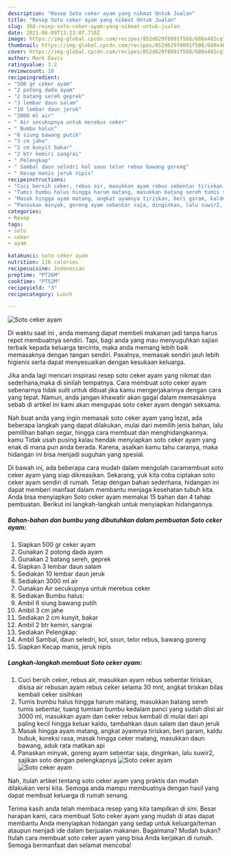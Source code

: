 ```yaml
---
description: "Resep Soto ceker ayam yang nikmat Untuk Jualan"
title: "Resep Soto ceker ayam yang nikmat Untuk Jualan"
slug: 368-resep-soto-ceker-ayam-yang-nikmat-untuk-jualan
date: 2021-06-09T13:23:07.716Z
image: https://img-global.cpcdn.com/recipes/852d629f8091f508/680x482cq70/soto-ceker-ayam-foto-resep-utama.jpg
thumbnail: https://img-global.cpcdn.com/recipes/852d629f8091f508/680x482cq70/soto-ceker-ayam-foto-resep-utama.jpg
cover: https://img-global.cpcdn.com/recipes/852d629f8091f508/680x482cq70/soto-ceker-ayam-foto-resep-utama.jpg
author: Mark Davis
ratingvalue: 3.2
reviewcount: 10
recipeingredient:
- "500 gr ceker ayam"
- "2 potong dada ayam"
- "2 batang sereh geprek"
- "3 lembar daun salam"
- "10 lembar daun jeruk"
- "3000 ml air"
- " Air secukupnya untuk merebus ceker"
- " Bumbu halus"
- "6 siung bawang putih"
- "3 cm jahe"
- "2 cm kunyit bakar"
- "2 btr kemiri sangrai"
- " Pelengkap"
- " Sambal daun seledri kol soun telor rebus bawang goreng"
- " Kecap manis jeruk nipis"
recipeinstructions:
- "Cuci bersih ceker, rebus air, masukkan ayam rebus sebentar tiriskan, disisa air rebusan ayam rebus ceker selama 30 mnt, angkat tiriskan bilas kembali ceker sisihkan"
- "Tumis bumbu halus hingga harum matang, masukkan batang sereh tumis sebentar, tuang tumisan bumbu kedalam panci yang sudah diisi air 3000 ml, masukkan ayam dan ceker rebus kembali di mulai dari api paling kecil hingga keluar kaldu, tambahkan daun salam dan daun jeruk"
- "Masak hingga ayam matang, angkat ayamnya tiriskan, beri garam, kaldu bubuk, koreksi rasa, masak hingga ceker matang, masukkan daun bawang, aduk rata matikan api"
- "Panaskan minyak, goreng ayam sebentar saja, dinginkan, lalu suwir2, sajikan soto dengan pelengkapnya"
categories:
- Resep
tags:
- soto
- ceker
- ayam

katakunci: soto ceker ayam 
nutrition: 116 calories
recipecuisine: Indonesian
preptime: "PT26M"
cooktime: "PT52M"
recipeyield: "3"
recipecategory: Lunch

---
```



![Soto ceker ayam](https://img-global.cpcdn.com/recipes/852d629f8091f508/680x482cq70/soto-ceker-ayam-foto-resep-utama.jpg)

Di waktu  saat ini , anda memang dapat membeli makanan jadi tanpa harus repot membuatnya sendiri. Tapi, bagi anda yang mau menyuguhkan sajian terbaik kepada keluarga tercinta, maka anda memang lebih baik memasaknya dengan tangan sendiri. Pasalnya, memasak sendiri jauh lebih higienis serta dapat menyesuaikan dengan kesukaan keluarga.

Jika anda lagi mencari inspirasi resep soto ceker ayam yang nikmat dan sederhana,maka di sinilah tempatnya. Cara membuat soto ceker ayam  sebenarnya tidak sulit untuk dibuat jika kamu mengerjakannya dengan cara yang tepat. Namun, anda jangan khawatir akan gagal dalam memasaknya 
sebab di artikel ini kami akan mengupas soto ceker ayam dengan seksama.  



Nah buat anda yang ingin memasak soto ceker ayam yang lezat, ada beberapa langkah yang dapat dilakukan, mulai dari memilih jenis bahan, lalu pemilihan bahan segar, hingga cara membuat dan menghidangkannya. kamu Tidak usah pusing kalau hendak menyiapkan soto ceker ayam yang enak di mana pun anda berada. Karena, asalkan kamu  tahu caranya, maka hidangan ini bisa menjadi suguhan yang spesial.

Di bawah ini, ada beberapa cara mudah dalam mengolah caramembuat soto ceker ayam yang siap dikreasikan. Sekarang, yuk kita coba ciptakan soto ceker ayam sendiri di rumah. Tetap dengan bahan sederhana, hidangan ini dapat memberi manfaat dalam membantu menjaga kesehatan tubuh kita. Anda bisa menyiapkan Soto ceker ayam memakai 15 bahan dan 4 tahap pembuatan. Berikut ini langkah-langkah untuk menyiapkan hidangannya.

<!--inarticleads1-->

##### Bahan-bahan dan bumbu yang dibutuhkan dalam pembuatan Soto ceker ayam:

1. Siapkan 500 gr ceker ayam
1. Gunakan 2 potong dada ayam
1. Gunakan 2 batang sereh, geprek
1. Siapkan 3 lembar daun salam
1. Sediakan 10 lembar daun jeruk
1. Sediakan 3000 ml air
1. Gunakan  Air secukupnya untuk merebus ceker
1. Sediakan  Bumbu halus:
1. Ambil 6 siung bawang putih
1. Ambil 3 cm jahe
1. Sediakan 2 cm kunyit, bakar
1. Ambil 2 btr kemiri, sangrai
1. Sediakan  Pelengkap:
1. Ambil  Sambal, daun seledri, kol, soun, telor rebus, bawang goreng
1. Siapkan  Kecap manis, jeruk nipis




<!--inarticleads2-->

##### Langkah-langkah membuat Soto ceker ayam:

1. Cuci bersih ceker, rebus air, masukkan ayam rebus sebentar tiriskan, disisa air rebusan ayam rebus ceker selama 30 mnt, angkat tiriskan bilas kembali ceker sisihkan
1. Tumis bumbu halus hingga harum matang, masukkan batang sereh tumis sebentar, tuang tumisan bumbu kedalam panci yang sudah diisi air 3000 ml, masukkan ayam dan ceker rebus kembali di mulai dari api paling kecil hingga keluar kaldu, tambahkan daun salam dan daun jeruk
1. Masak hingga ayam matang, angkat ayamnya tiriskan, beri garam, kaldu bubuk, koreksi rasa, masak hingga ceker matang, masukkan daun bawang, aduk rata matikan api
1. Panaskan minyak, goreng ayam sebentar saja, dinginkan, lalu suwir2, sajikan soto dengan pelengkapnya
<img src="//assets-global.cpcdn.com/assets/icons/button_play-2c75c40dde080a61004c1f40b05d8f140eaff45d7e9e6481dc71c63d2e7c4909.png" alt="Soto ceker ayam"><img src="//assets-global.cpcdn.com/assets/icons/button_play-2c75c40dde080a61004c1f40b05d8f140eaff45d7e9e6481dc71c63d2e7c4909.png" alt="Soto ceker ayam">



Nah, itulah artikel tentang  soto ceker ayam  yang praktis dan mudah dilakukan versi kita. Semoga anda mampu membuatnya dengan hasil yang dapat membuat keluarga di rumah senang. 

Terima kasih anda telah membaca resep yang kita tampilkan di sini. Besar harapan kami, cara membuat  Soto ceker ayam yang mudah di atas dapat membantu Anda menyiapkan hidangan yang sedap untuk keluarga/teman ataupun menjadi ide dalam berjualan makanan. Bagaimana? Mudah bukan? Itulah cara membuat soto ceker ayam yang bisa Anda kerjakan di rumah. Semoga bermanfaat dan selamat mencoba!

